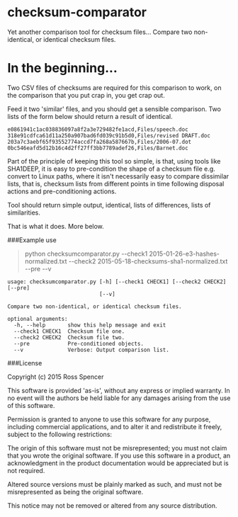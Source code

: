 # checksum-comparator
Yet another comparison tool for checksum files... Compare two non-identical, or identical checksum files.

# In the beginning...

Two CSV files of checksums are required for this comparison to work, on the comparison that you put crap in, you get crap out. 

Feed it two 'similar' files, and you should get a sensible comparison. Two lists of the form below should return a result of identical. 

    e0861941c1ac038836097a8f2a3e729482fe1acd,Files/speech.doc
    318e91cdfca61d11a250a907bad6fd039c91b5d0,Files/revised DRAFT.doc
    203a7c3aebf65f93552774accd7fa268a587667b,Files/2006-07.dot
    0bc546eafd5d12b16c4d2ff27ff3bb7789adef26,Files/Barnet.doc

Part of the principle of keeping this tool so simple, is that, using tools like SHA1DEEP, it is easy to pre-condition the shape of a checksum file e.g. convert to Linux paths, where it isn't necessarily easy to compare dissimilar lists, that is, checksum lists from different points in time following disposal actions and pre-conditioning actions. 

Tool should return simple output, identical, lists of differences, lists of similarities. 

That is what it does. More below. 

###Example use

> python checksumcomparator.py --check1 2015-01-26-e3-hashes-normalized.txt --check2 2015-05-18-checksums-sha1-normalized.txt --pre --v

    usage: checksumcomparator.py [-h] [--check1 CHECK1] [--check2 CHECK2] [--pre]
                                 [--v]

    Compare two non-identical, or identical checksum files.

    optional arguments:
      -h, --help       show this help message and exit
      --check1 CHECK1  Checksum file one.
      --check2 CHECK2  Checksum file two.
      --pre            Pre-conditioned objects.
      --v              Verbose: Output comparison list.

###License

Copyright (c) 2015 Ross Spencer

This software is provided 'as-is', without any express or implied warranty. In no event will the authors be held liable for any damages arising from the use of this software.

Permission is granted to anyone to use this software for any purpose, including commercial applications, and to alter it and redistribute it freely, subject to the following restrictions:

The origin of this software must not be misrepresented; you must not claim that you wrote the original software. If you use this software in a product, an acknowledgment in the product documentation would be appreciated but is not required.

Altered source versions must be plainly marked as such, and must not be misrepresented as being the original software.

This notice may not be removed or altered from any source distribution.
